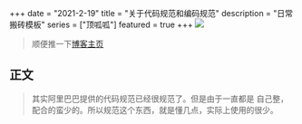 +++
date = "2021-2-19"
title = "关于代码规范和编码规范"
description = "日常搬砖模板"
series = ["顶呱呱"]
featured = true
+++
![](https://gitee.com/lalalaxiaowifi/pictures/raw/master/image/%E6%97%A5%E5%B8%B8%E6%90%AC%E7%A0%96%E5%A4%B4.png)
> 顺便推一下[博客主页](http://lalalaxiaowifi.gitee.io/pictures/)

## 正文 
> 其实阿里巴巴提供的代码规范已经很规范了。但是由于一直都是 自己整，配合的蛮少的。所以规范这个东西，就是懂几点，实际上使用的很少。


